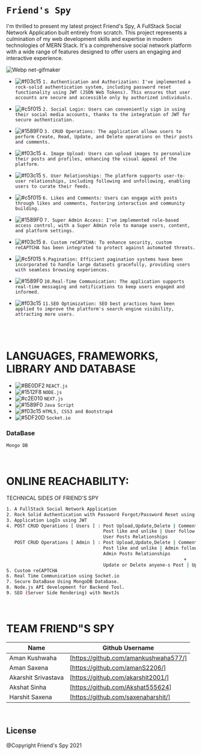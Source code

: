 # ``` Friend's Spy ```
I'm thrilled to present my latest project Friend's Spy, A FullStack Social Network Application built entirely from scratch. This project represents a culmination of my web development skills and expertise in modern technologies of MERN Stack. It's a comprehensive social network platform with a wide range of features designed to offer users an engaging and interactive experience.   
    
![Webp net-gifmaker](https://user-images.githubusercontent.com/53748350/268497276-f3dee07e-c736-4676-a603-a5619a20f66d.gif)
  
            
   
   - ![#f03c15](https://via.placeholder.com/15/f03c15/000000?text=+) `1. Authentication and Authorization: I've implemented a rock-solid authentication system, including password reset functionality using JWT (JSON Web Tokens). This ensures that user accounts are secure and accessible only by authorized individuals.`
 
  -  ![#c5f015](https://via.placeholder.com/15/c5f015/000000?text=+) `2. Social Login: Users can conveniently sign in using their social media accounts, thanks to the integration of JWT for secure authentication.`

  - ![#1589F0](https://via.placeholder.com/15/1589F0/000000?text=+) `3. CRUD Operations: The application allows users to perform Create, Read, Update, and Delete operations on their posts and comments.`
   
  - ![#f03c15](https://via.placeholder.com/15/f03c15/000000?text=+) `4. Image Upload: Users can upload images to personalize their posts and profiles, enhancing the visual appeal of the platform.`

   - ![#f03c15](https://via.placeholder.com/15/f03c15/000000?text=+) `5. User Relationships: The platform supports user-to-user relationships, including following and unfollowing, enabling users to curate their feeds.`

  -  ![#c5f015](https://via.placeholder.com/15/c5f015/000000?text=+) `6. Likes and Comments: Users can engage with posts through likes and comments, fostering interaction and community building.`

  - ![#1589F0](https://via.placeholder.com/15/1589F0/000000?text=+) `7. Super Admin Access: I've implemented role-based access control, with a Super Admin role to manage users, content, and platform settings.`
    
  - ![#f03c15](https://via.placeholder.com/15/f03c15/000000?text=+) `8. Custom reCAPTCHA: To enhance security, custom reCAPTCHA has been integrated to protect against automated threats.`
    
 -  ![#c5f015](https://via.placeholder.com/15/c5f015/000000?text=+) `9.Pagination: Efficient pagination systems have been incorporated to handle large datasets gracefully, providing users with seamless browsing experiences.`

  - ![#1589F0](https://via.placeholder.com/15/1589F0/000000?text=+) `10.Real-Time Communication: The application supports real-time messaging and notifications to keep users engaged and informed.`
    
  - ![#f03c15](https://via.placeholder.com/15/f03c15/000000?text=+) `11.SEO Optimization: SEO best practices have been applied to improve the platform's search engine visibility, attracting more users.`

<br><br> 

# LANGUAGES, FRAMEWORKS, LIBRARY AND DATABASE

- ![#BE0DF2](https://via.placeholder.com/15/1589F0/000000?text=+) `REACT.js`
- ![#1512F8](https://via.placeholder.com/15/1589F0/000000?text=+) `NODE.js`
- ![#c2E010](https://via.placeholder.com/15/c5f015/000000?text=+) `NEXT.js`
- ![#1589F0](https://via.placeholder.com/15/1589F0/000000?text=+) `Java Script`
- ![#f03c15](https://via.placeholder.com/15/f03c15/000000?text=+) `HTML5, CSS3 and Bootstrap4`
- ![#5DF20D](https://via.placeholder.com/15/f03c15/000000?text=+) `Socket.io`

   
### DataBase 
```diff
Mongo DB
```
 
<br>

# ONLINE REACHABILITY:


TECHNICAL SIDES OF FRIEND'S SPY
```sh
1. A FullStack Social Network Application
2. Rock Solid Authentication with Password Forgot/Password Reset using JWT
3. Application LogIn using JWT
4. POST CRUD Operations [ Users ] : Post Upload,Update,Delete | Comment on Post, Comment on Post Delete |
                                    Post like and unlike | User follow and unfollow |
                                    User Posts Relationships
   POST CRUD Operations [ Admin ] : Post Upload,Update,Delete | Comment on Post, Comment on Post Delete |
                                    Post like and unlike | Admin follow and unfollow |
                                    Admin Posts Relationships
                                                                  +
                                    Update or Delete anyone-s Post | Update or Delete any User
5. Custom reCAPTCHA
6. Real Time Communication using Socket.io
7. Secure DataBase Using MongoDB Database.
8. Node.js API development for Backend Tool.
9. SEO (Server Side Rendering) with NextJs

```


<br>

# TEAM FRIEND"S SPY
| Name | Github Username | 
| ------ | ------ |
| Aman Kushwaha | [https://github.com/amankushwaha577/]  |
| Aman Saxena | [https://github.com/amanS2206/] |
| Akarshit Srivastava | [https://github.com/akarshit2001/] |
| Akshat Sinha | [https://github.com/Akshat555624] |
| Harshit Saxena | [https://github.com/saxenaharshit/] |

<br>

License
----
@Copyright Friend's Spy  2021
